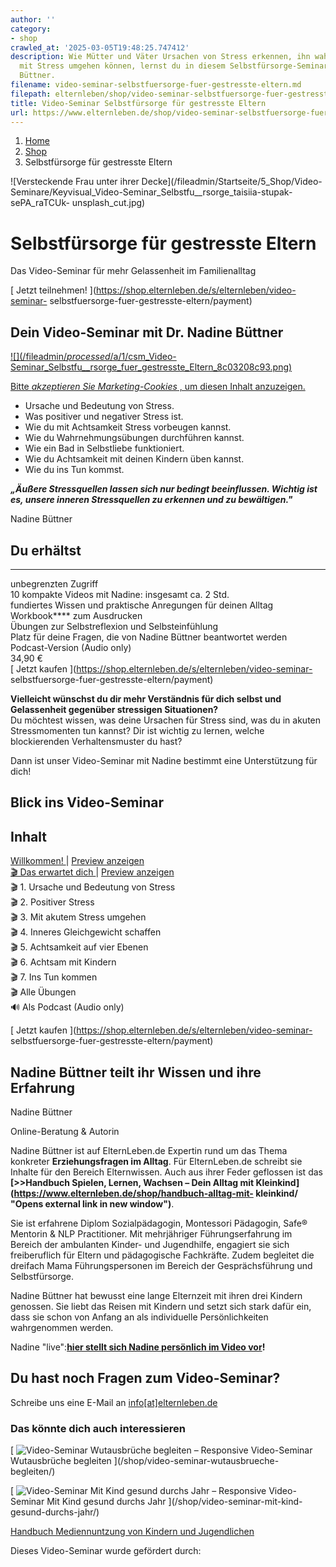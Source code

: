 ```yaml
---
author: ''
category:
- shop
crawled_at: '2025-03-05T19:48:25.747412'
description: Wie Mütter und Väter Ursachen von Stress erkennen, ihn wahrnehmen und
  mit Stress umgehen können, lernst du in diesem Selbstfürsorge-Seminar mit Nadine
  Büttner.
filename: video-seminar-selbstfuersorge-fuer-gestresste-eltern.md
filepath: elternleben/shop/video-seminar-selbstfuersorge-fuer-gestresste-eltern.md
title: Video-Seminar Selbstfürsorge für gestresste Eltern
url: https://www.elternleben.de/shop/video-seminar-selbstfuersorge-fuer-gestresste-eltern/
---
```


  1. [ Home ](/)
  2. [ Shop ](/shop)
  3. Selbstfürsorge für gestresste Eltern

![Versteckende Frau unter ihrer Decke](/fileadmin/Startseite/5_Shop/Video-
Seminare/Keyvisual_Video-Seminar_Selbstfu__rsorge_taisiia-stupak-sePA_raTCUk-
unsplash_cut.jpg)

#  Selbstfürsorge für gestresste Eltern

Das Video-Seminar für mehr Gelassenheit im Familienalltag

[ Jetzt teilnehmen! ](https://shop.elternleben.de/s/elternleben/video-seminar-
selbstfuersorge-fuer-gestresste-eltern/payment)

##  Dein Video-Seminar mit Dr. Nadine Büttner

[ ![](/fileadmin/_processed_/a/1/csm_Video-
Seminar_Selbstfu__rsorge_fuer_gestresste_Eltern_8c03208c93.png)
](javascript:Cookiebot.renew\(\))

[Bitte _akzeptieren Sie Marketing-Cookies_ , um diesen Inhalt
anzuzeigen.](javascript:Cookiebot.renew\(\))

  * Ursache und Bedeutung von Stress.
  * Was positiver und negativer Stress ist.
  * Wie du mit Achtsamkeit Stress vorbeugen kannst.
  * Wie du Wahrnehmungsübungen durchführen kannst.
  * Wie ein Bad in Selbstliebe funktioniert.
  * Wie du Achtsamkeit mit deinen Kindern üben kannst.
  * Wie du ins Tun kommst.

**_„Äußere Stressquellen lassen sich nur bedingt beeinflussen. Wichtig ist es,
unsere inneren Stressquellen zu erkennen und zu bewältigen."_**

Nadine Büttner

## Du erhältst  
  
---  
 unbegrenzten Zugriff  
 10 kompakte Videos mit Nadine:
insgesamt ca. 2 Std.  
 fundiertes Wissen und
praktische Anregungen für deinen Alltag  
 Workbook**** zum Ausdrucken  
 Übungen zur Selbstreflexion und
Selbsteinfühlung  
 Platz für deine Fragen, die von
Nadine Büttner beantwortet werden  
 Podcast-Version (Audio only)  
34,90 €  
[ Jetzt kaufen ](https://shop.elternleben.de/s/elternleben/video-seminar-
selbstfuersorge-fuer-gestresste-eltern/payment)  
  
**Vielleicht wünschst du dir mehr Verständnis für dich selbst und Gelassenheit
gegenüber stressigen Situationen?**  
Du möchtest wissen, was deine Ursachen für Stress sind, was du in akuten
Stressmomenten tun kannst? Dir ist wichtig zu lernen, welche blockierenden
Verhaltensmuster du hast?

Dann ist unser Video-Seminar mit Nadine bestimmt eine Unterstützung für dich!

##  Blick ins Video-Seminar

Inhalt  
---  
[ Willkommen! ](https://elopage.com/s/elternleben/video-seminar-selbstfuersorge-fuer-gestresste-eltern/preview?lesson_id=1079092&pk_vid=df9b14d1e00e6f6c1695215354691c0a "Willkommen!") |  [ Preview anzeigen ](https://elopage.com/s/elternleben/video-seminar-selbstfuersorge-fuer-gestresste-eltern/preview?lesson_id=1079092&pk_vid=df9b14d1e00e6f6c1695215354691c0a "Preview anzeigen: Willkommen!")  
[ 🎬 Das erwartet dich ](https://elopage.com/s/elternleben/video-seminar-selbstfuersorge-fuer-gestresste-eltern/preview?lesson_id=1079093&pk_vid=df9b14d1e00e6f6c1695215395691c0a "Das erwartet dich") |  [ Preview anzeigen ](https://elopage.com/s/elternleben/video-seminar-selbstfuersorge-fuer-gestresste-eltern/preview?lesson_id=1079093&pk_vid=df9b14d1e00e6f6c1695215395691c0a "Preview anzeigen: Das erwartet dich")  
🎬 1\. Ursache und Bedeutung von Stress  
🎬 2\. Positiver Stress  
🎬 3\. Mit akutem Stress umgehen  
🎬 4\. Inneres Gleichgewicht schaffen  
🎬 5\. Achtsamkeit auf vier Ebenen  
🎬 6\. Achtsam mit Kindern  
🎬 7\. Ins Tun kommen  
🎬 Alle Übungen  
🔊 Als Podcast (Audio only)  
  
[ Jetzt kaufen ](https://shop.elternleben.de/s/elternleben/video-seminar-
selbstfuersorge-fuer-gestresste-eltern/payment)

##  Nadine Büttner teilt ihr Wissen und ihre Erfahrung



Nadine Büttner

Online-Beratung & Autorin

Nadine Büttner ist auf ElternLeben.de Expertin rund um das Thema konkreter
**Erziehungsfragen im Alltag**. Für ElternLeben.de schreibt sie Inhalte für
den Bereich Elternwissen. Auch aus ihrer Feder geflossen ist das [
](https://www.elternleben.de/shop/handbuch-alltag-mit-kleinkind/ "Opens
external link in new window")**[>>Handbuch Spielen, Lernen, Wachsen – Dein
Alltag mit Kleinkind](https://www.elternleben.de/shop/handbuch-alltag-mit-
kleinkind/ "Opens external link in new window")**.

Sie ist erfahrene Diplom Sozialpädagogin, Montessori Pädagogin, Safe® Mentorin
& NLP Practitioner. Mit mehrjähriger Führungserfahrung im Bereich der
ambulanten Kinder- und Jugendhilfe, engagiert sie sich freiberuflich für
Eltern und pädagogische Fachkräfte. Zudem begleitet die dreifach Mama
Führungspersonen im Bereich der Gesprächsführung und Selbstfürsorge.

Nadine Büttner hat bewusst eine lange Elternzeit mit ihren drei Kindern
genossen. Sie liebt das Reisen mit Kindern und setzt sich stark dafür ein,
dass sie schon von Anfang an als individuelle Persönlichkeiten wahrgenommen
werden.

Nadine "live":**[hier stellt sich Nadine persönlich im Video
vor](https://www.elternleben.de/ueber-uns/experten/nadine-buettner/)!**

##  Du hast noch Fragen zum Video-Seminar?

Schreibe uns eine E-Mail an
[info[at]elternleben.de](javascript:linkTo_UnCryptMailto\(%27nbjmup%2BjogpAfmufsomfcfo%5C%2Fef%27\);)

### Das könnte dich auch interessieren

[ ![Video-Seminar Wutausbrüche begleiten –
Responsive](/fileadmin/_processed_/5/0/csm_VideoSeminar_Wutausbrueche_teaserbild_01_1a710cf8cb.png)
Video-Seminar Wutausbrüche begleiten ](/shop/video-seminar-wutausbrueche-
begleiten/)

[ ![Video-Seminar Mit Kind gesund durchs Jahr –
Responsive](/fileadmin/_processed_/6/5/csm_VideoSeminar_Gesundheit_teaser_01_b79a597edb.png)
Video-Seminar Mit Kind gesund durchs Jahr ](/shop/video-seminar-mit-kind-
gesund-durchs-jahr/)

[ 
Handbuch Mediennuntzung von Kindern und Jugendlichen ](/shop/mediennutzung/)

Dieses Video-Seminar wurde gefördert durch:



